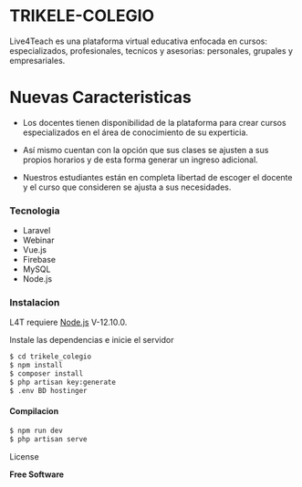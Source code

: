 # TRIKELE-COLEGIO

Live4Teach es una plataforma virtual educativa enfocada en cursos: especializados, profesionales, tecnicos y asesorias: personales, grupales y empresariales.

# Nuevas Caracteristicas

-   Los docentes tienen disponibilidad de la plataforma para crear
    cursos especializados en el área de conocimiento de su
    experticia.

-   Así mismo cuentan con la opción que sus clases se ajusten a sus
    propios horarios y de esta forma generar un ingreso adicional.

-   Nuestros estudiantes están en completa libertad de escoger el
    docente y el curso que consideren se ajusta a sus necesidades.

### Tecnologia

-   Laravel
-   Webinar
-   Vue.js
-   Firebase
-   MySQL
-   Node.js

### Instalacion

L4T requiere [Node.js](https://nodejs.org/) V-12.10.0.

Instale las dependencias e inicie el servidor

```sh
$ cd trikele_colegio
$ npm install
$ composer install
$ php artisan key:generate
$ .env BD hostinger
```

#### Compilacion

```sh
$ npm run dev
$ php artisan serve
```

License

**Free Software**

[dill]: https://github.com/joemccann/dillinger
[git-repo-url]: https://github.com/joemccann/dillinger.git
[john gruber]: http://daringfireball.net
[df1]: http://daringfireball.net/projects/markdown/
[markdown-it]: https://github.com/markdown-it/markdown-it
[ace editor]: http://ace.ajax.org
[node.js]: http://nodejs.org
[twitter bootstrap]: http://twitter.github.com/bootstrap/
[jquery]: http://jquery.com
[@tjholowaychuk]: http://twitter.com/tjholowaychuk
[express]: http://expressjs.com
[angularjs]: http://angularjs.org
[gulp]: http://gulpjs.com
[pldb]: https://github.com/joemccann/dillinger/tree/master/plugins/dropbox/README.md
[plgh]: https://github.com/joemccann/dillinger/tree/master/plugins/github/README.md
[plgd]: https://github.com/joemccann/dillinger/tree/master/plugins/googledrive/README.md
[plod]: https://github.com/joemccann/dillinger/tree/master/plugins/onedrive/README.md
[plme]: https://github.com/joemccann/dillinger/tree/master/plugins/medium/README.md
[plga]: https://github.com/RahulHP/dillinger/blob/master/plugins/googleanalytics/README.md
